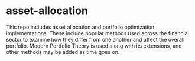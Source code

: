 # asset-allocation
This repo includes asset allocation and portfolio optimization implementations. These include popular methods used across the financial sector to examine how they differ from one another and affect the overall portfolio. Modern Portfolio Theory is used along with its extensions, and other methods may be added as time goes on.
